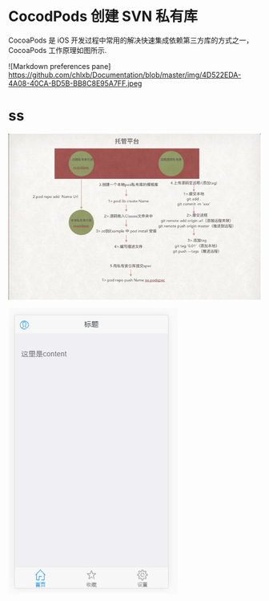 # CocodPods 创建 SVN 私有库 
CocoaPods 是 iOS 开发过程中常用的解决快速集成依赖第三方库的方式之一，CocoaPods 工作原理如图所示.

<!--![MacDown Screenshot] https://github.com/chlxb/Documentation/blob/master/img/4D522EDA-4A08-40CA-BD5B-BB8C8E95A7FF.jpeg-->

![Markdown preferences pane] https://github.com/chlxb/Documentation/blob/master/img/4D522EDA-4A08-40CA-BD5B-BB8C8E95A7FF.jpeg

# ss

![Image text](https://github.com/chlxb/Documentation/blob/master/img/4D522EDA-4A08-40CA-BD5B-BB8C8E95A7FF.jpeg)


![Image text](https://raw.githubusercontent.com/hongmaju/light7Local/master/img/productShow/20170518152848.png)